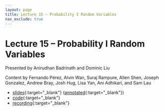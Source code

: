 ```yaml
---
layout: page
title: Lecture 15 – Probability I Random Variables
nav_exclude: true
---
```


# Lecture 15 – Probability I Random Variables

Presented by Anirudhan Badrinath and Dominic Liu

Content by Fernando Pérez, Alvin Wan, Suraj Rampure, Allen Shen, Joseph Gonzalez, Andrew Bray, Josh Hug, Lisa Yan, Ani Adhikari, and Sam Lau

- [slides](https://docs.google.com/presentation/d/1lfxlt6AuiOrBnngbMPbPt01LrGMMsheCYcyKKwpMKCo/edit?usp=sharing){:target="_blank"} ([annotated](https://drive.google.com/file/d/12fY7dGRvBc1tcPeQrRAraTpRYDxzY3Kj/view?usp=sharing){:target="_blank"})
- [code](https://data100.datahub.berkeley.edu/hub/user-redirect/git-pull?repo=https%3A%2F%2Fgithub.com%2FDS-100%2Fsu22&branch=main&urlpath=lab%2Ftree%2Fsu22%2Flec%2Flec15%2Flec15.ipynb){:target="_blank"}
- [recording](https://bcourses.berkeley.edu/courses/1515881/external_tools/78985){:target="_blank"}

<!--
<table>
<colgroup>
<col style="width: 25%" />
<col style="width: 25%" />
<col style="width: 25%" />
</colgroup>
<thead>
<tr class="header">
<th></th>
<th>Video</th>
<th>Quick Check</th>
</tr>
</thead>
<tbody>
<tr>
<td><strong>15.1</strong> <br> CCAO Intro + Problem </td>
<td><iframe width="300" height="300" height src="https://www.youtube.com/embed/8iHMk-2QJUI" frameborder="0" allow="accelerometer; autoplay; encrypted-media; gyroscope; picture-in-picture" allowfullscreen></iframe></td>
<td><a href="https://forms.gle/6S9LBap6mgYYjztAA" target="\_blank">15.1</a></td>
</tr>
<tr>
<td><strong>15.2</strong> <br> The CCAO's Solution </td>
<td><iframe width="300" height="300" height src="https://www.youtube.com/embed/VrNSh5KFUoI" frameborder="0" allow="accelerometer; autoplay; encrypted-media; gyroscope; picture-in-picture" allowfullscreen></iframe></td>
<td><a href="https://forms.gle/sTMdBCXkP5jigjuo9" target="\_blank">15.2</a></td>
</tr>
<tr>
<td><strong>15.3</strong> <br>Key Takeaways</td>
<td><iframe width="300" height="300" height src="https://www.youtube.com/embed/pbTzdQfR8WQ" frameborder="0" allow="accelerometer; autoplay; encrypted-media; gyroscope; picture-in-picture" allowfullscreen></iframe></td>
<td><a href="https://forms.gle/4gqVvoHyzBsUMANs9" target="\_blank">15.3</a></td>
</tr>
<tr>
<td><strong>15.4</strong> <br>Lessons for Data Science Practice.</td>
<td><iframe width="300" height="500" height src="https://www.youtube.com/embed/PABk8IXQucs" frameborder="0" allow="accelerometer; autoplay; encrypted-media; gyroscope; picture-in-picture" allowfullscreen></iframe></td>
<td><a href="https://forms.gle/Rjr8VFQVK7rsbzLu8" target="\_blank">15.4</a></td>
</tr>
-->
